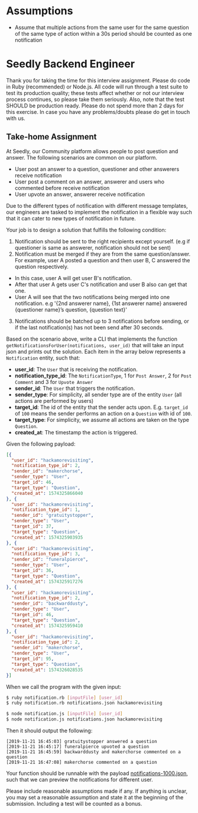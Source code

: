 # Assumptions

 - Assume that multiple actions from the same user for the same question of the same type of action within a 30s period should be counted as one notification

# Seedly Backend Engineer

Thank you for taking the time for this interview assignment. Please do code in Ruby (recommended) or Node.js. All code will run through a test suite to test its production quality; these tests affect whether or not our interview process continues, so please take them seriously. Also, note that the test SHOULD be production ready. Please do not spend more than 2 days for this exercise. In case you have any problems/doubts please do get in touch with us.

## Take-home Assignment

At Seedly, our Community platform allows people to post question and answer. The following scenarios are common on our platform.

- User post an answer to a question, questioner and other answerers receive notification
- User post a comment on an answer, answerer and users who commented before receive notification
- User upvote an answer, answerer receive notification

Due to the different types of notification with different message templates, our engineers are tasked to implement the notification in a flexible way such that it can cater to new types of notification in future.

Your job is to design a solution that fulfills the following condition:

1. Notification should be sent to the right recipients except yourself. (e.g if questioner is same as answerer, notification should not be sent)
2. Notification must be merged if they are from the same question/answer. For example, user A posted a question and then user B, C answered the question respectively. 
  - In this case, user A will get user B's notification. 
  - After that user A gets user C's notification and user B also can get that one. 
  - User A will see that the two notifications being merged into one notification. e.g '{2nd answerer name}, {1st answerer name} answered {questioner name}’s question, {question text}'
3. Notifications should be batched up to 3 notifications before sending, or if the last notification(s) has not been send after 30 seconds.


Based on the scenario above, write a CLI that implements the function `getNotificationsForUser(notifications, user_id)` that will take an input json and prints out the solution. Each item in the array below represents a `Notification` entity, such that:

- **user_id**: The `User` that is receiving the notification. 
- **notification_type_id**: The `NotificationType`, 1 for `Post Answer`, 2 for `Post Comment` and 3 for `Upvote Answer`
- **sender_id**: The `User` that triggers the notification.
- **sender_type**: For simplicity, all sender type are of the entity `User` (all actions are performed by users)
- **target_id**: The id of the entity that the sender acts upon. E.g. `target_id` of `100` means the sender performs an action on a `Question` with id of `100`.
- **target_type**: For simplicity, we assume all actions are taken on the type `Question`.
- **created_at**: The timestamp the action is triggered.

Given the following payload:

```json
[{
  "user_id": "hackamorevisiting",
  "notification_type_id": 2,
  "sender_id": "makerchorse",
  "sender_type": "User",
  "target_id": 46,
  "target_type": "Question",
  "created_at": 1574325866040
}, {
  "user_id": "hackamorevisiting",
  "notification_type_id": 1,
  "sender_id": "gratuitystopper",
  "sender_type": "User",
  "target_id": 37,
  "target_type": "Question",
  "created_at": 1574325903935
}, {
  "user_id": "hackamorevisiting",
  "notification_type_id": 3,
  "sender_id": "funeralpierce",
  "sender_type": "User",
  "target_id": 36,
  "target_type": "Question",
  "created_at": 1574325917276
}, {
  "user_id": "hackamorevisiting",
  "notification_type_id": 2,
  "sender_id": "backwarddusty",
  "sender_type": "User",
  "target_id": 46,
  "target_type": "Question",
  "created_at": 1574325959410
}, {
  "user_id": "hackamorevisiting",
  "notification_type_id": 2,
  "sender_id": "makerchorse",
  "sender_type": "User",
  "target_id": 95,
  "target_type": "Question",
  "created_at": 1574326028535
}]
```

When we call the program with the given input:

```bash
$ ruby notification.rb [inputFile] [user_id]
$ ruby notification.rb notifications.json hackamorevisiting

$ node notification.js [inputFile] [user_id]
$ node notification.js notifications.json hackamorevisiting
```

Then it should output the following:
```
[2019-11-21 16:45:03] gratuitystopper answered a question
[2019-11-21 16:45:17] funeralpierce upvoted a question
[2019-11-21 16:45:59] backwarddusty and makerchorse commented on a question
[2019-11-21 16:47:08] makerchorse commented on a question
```

Your function should be runnable with the payload [notifications-1000.json](./notifications-1000.json), such that we can preview the notifications for different user.

Please include reasonable assumptions made if any. If anything is unclear, you may set a reasonable assumption and state it at the beginning of the submission. Including a test will be counted as a bonus.

